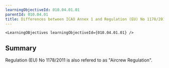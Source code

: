 ```yaml
---
learningObjectiveId: 010.04.01.01
parentId: 010.04.01
title: Differences between ICAO Annex 1 and Regulation (EU) No 1178/2011
---
```


```tsx eval
<LearningOBjectives learningObjectiveId={010.04.01.01} />
```

## Summary

Regulation (EU) No 1178/2011 is also refered to as "Aircrew Regulation".
